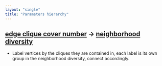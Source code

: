 ```yaml
---
layout: "single"
title: "Parameters hierarchy"
---
```

<!--this is a generated file-->

## [edge clique cover number](../nYQDv6) → [neighborhood diversity](../vMs3RS)
* Label vertices by the cliques they are contained in, each label is its own group in the neighborhood diversity, connect accordingly.
